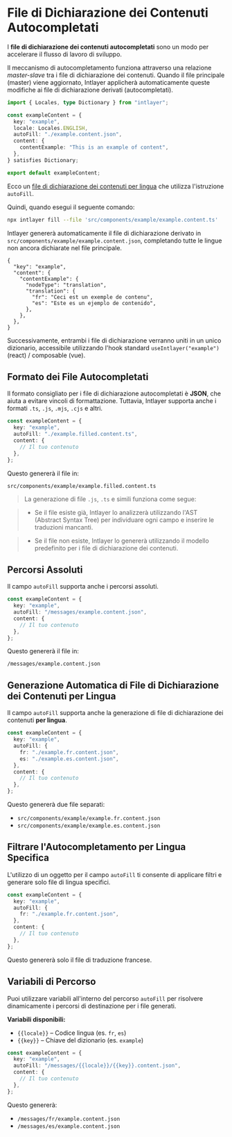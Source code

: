 # File di Dichiarazione dei Contenuti Autocompletati

I **file di dichiarazione dei contenuti autocompletati** sono un modo per accelerare il flusso di lavoro di sviluppo.

Il meccanismo di autocompletamento funziona attraverso una relazione _master-slave_ tra i file di dichiarazione dei contenuti. Quando il file principale (master) viene aggiornato, Intlayer applicherà automaticamente queste modifiche ai file di dichiarazione derivati (autocompletati).

```ts fileName="src/components/example/example.content.ts"
import { Locales, type Dictionary } from "intlayer";

const exampleContent = {
  key: "example",
  locale: Locales.ENGLISH,
  autoFill: "./example.content.json",
  content: {
    contentExample: "This is an example of content",
  },
} satisfies Dictionary;

export default exampleContent;
```

Ecco un [file di dichiarazione dei contenuti per lingua](https://github.com/aymericzip/intlayer/blob/main/docs/it/per_locale_file.md) che utilizza l'istruzione `autoFill`.

Quindi, quando esegui il seguente comando:

```bash
npx intlayer fill --file 'src/components/example/example.content.ts'
```

Intlayer genererà automaticamente il file di dichiarazione derivato in `src/components/example/example.content.json`, completando tutte le lingue non ancora dichiarate nel file principale.

```json5 fileName="src/components/example/example.content.json"
{
  "key": "example",
  "content": {
    "contentExample": {
      "nodeType": "translation",
      "translation": {
        "fr": "Ceci est un exemple de contenu",
        "es": "Este es un ejemplo de contenido",
      },
    },
  },
}
```

Successivamente, entrambi i file di dichiarazione verranno uniti in un unico dizionario, accessibile utilizzando l'hook standard `useIntlayer("example")` (react) / composable (vue).

## Formato dei File Autocompletati

Il formato consigliato per i file di dichiarazione autocompletati è **JSON**, che aiuta a evitare vincoli di formattazione. Tuttavia, Intlayer supporta anche i formati `.ts`, `.js`, `.mjs`, `.cjs` e altri.

```ts fileName="src/components/example/example.content.ts"
const exampleContent = {
  key: "example",
  autoFill: "./example.filled.content.ts",
  content: {
    // Il tuo contenuto
  },
};
```

Questo genererà il file in:

```
src/components/example/example.filled.content.ts
```

> La generazione di file `.js`, `.ts` e simili funziona come segue:

> - Se il file esiste già, Intlayer lo analizzerà utilizzando l'AST (Abstract Syntax Tree) per individuare ogni campo e inserire le traduzioni mancanti.

> - Se il file non esiste, Intlayer lo genererà utilizzando il modello predefinito per i file di dichiarazione dei contenuti.

## Percorsi Assoluti

Il campo `autoFill` supporta anche i percorsi assoluti.

```ts fileName="src/components/example/example.content.ts"
const exampleContent = {
  key: "example",
  autoFill: "/messages/example.content.json",
  content: {
    // Il tuo contenuto
  },
};
```

Questo genererà il file in:

```
/messages/example.content.json
```

## Generazione Automatica di File di Dichiarazione dei Contenuti per Lingua

Il campo `autoFill` supporta anche la generazione di file di dichiarazione dei contenuti **per lingua**.

```ts fileName="src/components/example/example.content.ts"
const exampleContent = {
  key: "example",
  autoFill: {
    fr: "./example.fr.content.json",
    es: "./example.es.content.json",
  },
  content: {
    // Il tuo contenuto
  },
};
```

Questo genererà due file separati:

- `src/components/example/example.fr.content.json`
- `src/components/example/example.es.content.json`

## Filtrare l'Autocompletamento per Lingua Specifica

L'utilizzo di un oggetto per il campo `autoFill` ti consente di applicare filtri e generare solo file di lingua specifici.

```ts fileName="src/components/example/example.content.ts"
const exampleContent = {
  key: "example",
  autoFill: {
    fr: "./example.fr.content.json",
  },
  content: {
    // Il tuo contenuto
  },
};
```

Questo genererà solo il file di traduzione francese.

## Variabili di Percorso

Puoi utilizzare variabili all'interno del percorso `autoFill` per risolvere dinamicamente i percorsi di destinazione per i file generati.

**Variabili disponibili:**

- `{{locale}}` – Codice lingua (es. `fr`, `es`)
- `{{key}}` – Chiave del dizionario (es. `example`)

```ts fileName="src/components/example/example.content.ts"
const exampleContent = {
  key: "example",
  autoFill: "/messages/{{locale}}/{{key}}.content.json",
  content: {
    // Il tuo contenuto
  },
};
```

Questo genererà:

- `/messages/fr/example.content.json`
- `/messages/es/example.content.json`
